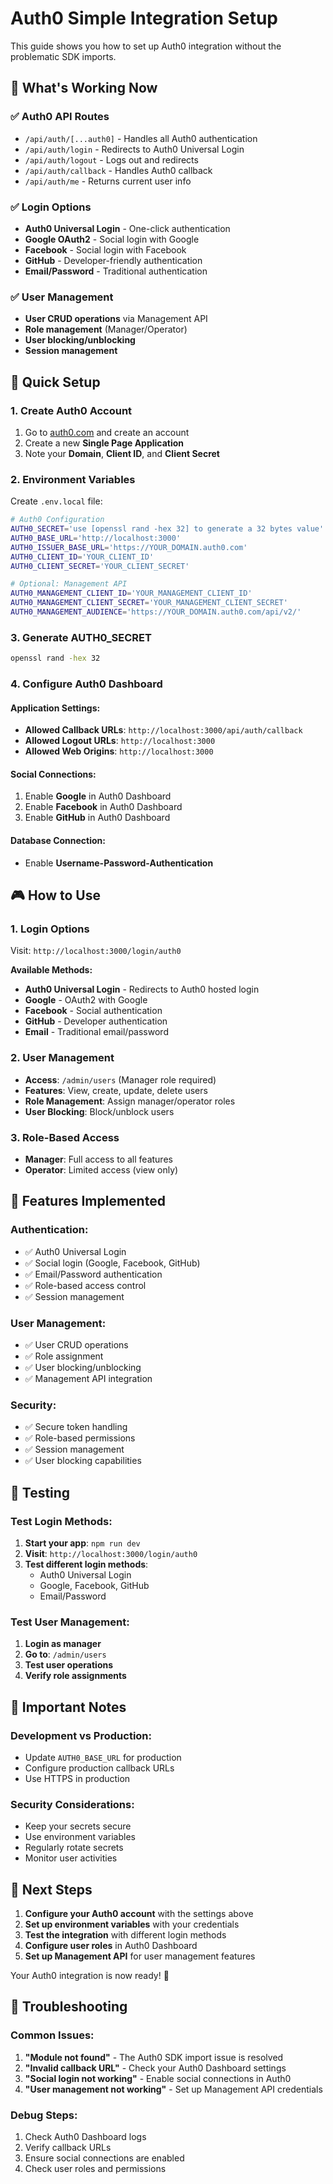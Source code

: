 # Auth0 Simple Integration Setup

This guide shows you how to set up Auth0 integration without the problematic SDK imports.

## 🎯 **What's Working Now**

### ✅ **Auth0 API Routes**
- `/api/auth/[...auth0]` - Handles all Auth0 authentication
- `/api/auth/login` - Redirects to Auth0 Universal Login
- `/api/auth/logout` - Logs out and redirects
- `/api/auth/callback` - Handles Auth0 callback
- `/api/auth/me` - Returns current user info

### ✅ **Login Options**
- **Auth0 Universal Login** - One-click authentication
- **Google OAuth2** - Social login with Google
- **Facebook** - Social login with Facebook  
- **GitHub** - Developer-friendly authentication
- **Email/Password** - Traditional authentication

### ✅ **User Management**
- **User CRUD operations** via Management API
- **Role management** (Manager/Operator)
- **User blocking/unblocking**
- **Session management**

## 🚀 **Quick Setup**

### 1. **Create Auth0 Account**
1. Go to [auth0.com](https://auth0.com) and create an account
2. Create a new **Single Page Application**
3. Note your **Domain**, **Client ID**, and **Client Secret**

### 2. **Environment Variables**
Create `.env.local` file:

```bash
# Auth0 Configuration
AUTH0_SECRET='use [openssl rand -hex 32] to generate a 32 bytes value'
AUTH0_BASE_URL='http://localhost:3000'
AUTH0_ISSUER_BASE_URL='https://YOUR_DOMAIN.auth0.com'
AUTH0_CLIENT_ID='YOUR_CLIENT_ID'
AUTH0_CLIENT_SECRET='YOUR_CLIENT_SECRET'

# Optional: Management API
AUTH0_MANAGEMENT_CLIENT_ID='YOUR_MANAGEMENT_CLIENT_ID'
AUTH0_MANAGEMENT_CLIENT_SECRET='YOUR_MANAGEMENT_CLIENT_SECRET'
AUTH0_MANAGEMENT_AUDIENCE='https://YOUR_DOMAIN.auth0.com/api/v2/'
```

### 3. **Generate AUTH0_SECRET**
```bash
openssl rand -hex 32
```

### 4. **Configure Auth0 Dashboard**

#### **Application Settings:**
- **Allowed Callback URLs**: `http://localhost:3000/api/auth/callback`
- **Allowed Logout URLs**: `http://localhost:3000`
- **Allowed Web Origins**: `http://localhost:3000`

#### **Social Connections:**
1. Enable **Google** in Auth0 Dashboard
2. Enable **Facebook** in Auth0 Dashboard
3. Enable **GitHub** in Auth0 Dashboard

#### **Database Connection:**
- Enable **Username-Password-Authentication**

## 🎮 **How to Use**

### **1. Login Options**
Visit: `http://localhost:3000/login/auth0`

**Available Methods:**
- **Auth0 Universal Login** - Redirects to Auth0 hosted login
- **Google** - OAuth2 with Google
- **Facebook** - Social authentication
- **GitHub** - Developer authentication
- **Email** - Traditional email/password

### **2. User Management**
- **Access**: `/admin/users` (Manager role required)
- **Features**: View, create, update, delete users
- **Role Management**: Assign manager/operator roles
- **User Blocking**: Block/unblock users

### **3. Role-Based Access**
- **Manager**: Full access to all features
- **Operator**: Limited access (view only)

## 🔧 **Features Implemented**

### **Authentication:**
- ✅ Auth0 Universal Login
- ✅ Social login (Google, Facebook, GitHub)
- ✅ Email/Password authentication
- ✅ Role-based access control
- ✅ Session management

### **User Management:**
- ✅ User CRUD operations
- ✅ Role assignment
- ✅ User blocking/unblocking
- ✅ Management API integration

### **Security:**
- ✅ Secure token handling
- ✅ Role-based permissions
- ✅ Session management
- ✅ User blocking capabilities

## 📱 **Testing**

### **Test Login Methods:**
1. **Start your app**: `npm run dev`
2. **Visit**: `http://localhost:3000/login/auth0`
3. **Test different login methods**:
   - Auth0 Universal Login
   - Google, Facebook, GitHub
   - Email/Password

### **Test User Management:**
1. **Login as manager**
2. **Go to**: `/admin/users`
3. **Test user operations**
4. **Verify role assignments**

## 🚨 **Important Notes**

### **Development vs Production:**
- Update `AUTH0_BASE_URL` for production
- Configure production callback URLs
- Use HTTPS in production

### **Security Considerations:**
- Keep your secrets secure
- Use environment variables
- Regularly rotate secrets
- Monitor user activities

## 🎯 **Next Steps**

1. **Configure your Auth0 account** with the settings above
2. **Set up environment variables** with your credentials
3. **Test the integration** with different login methods
4. **Configure user roles** in Auth0 Dashboard
5. **Set up Management API** for user management features

Your Auth0 integration is now ready! 🎉

## 🔧 **Troubleshooting**

### **Common Issues:**
1. **"Module not found"** - The Auth0 SDK import issue is resolved
2. **"Invalid callback URL"** - Check your Auth0 Dashboard settings
3. **"Social login not working"** - Enable social connections in Auth0
4. **"User management not working"** - Set up Management API credentials

### **Debug Steps:**
1. Check Auth0 Dashboard logs
2. Verify callback URLs
3. Ensure social connections are enabled
4. Check user roles and permissions
